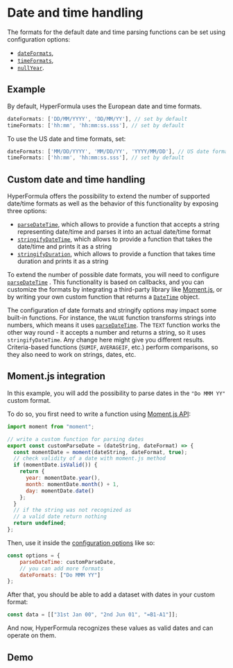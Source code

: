 # Date and time handling

The formats for the default date and time parsing functions can be set using configuration options:
- [`dateFormats`](../api/interfaces/configparams.md#dateformats),
- [`timeFormats`](../api/interfaces/configparams.md#timeformats),
- [`nullYear`](../api/interfaces/configparams.md#nullyear).

## Example

By default, HyperFormula uses the European date and time formats.

```javascript
dateFormats: ['DD/MM/YYYY', 'DD/MM/YY'], // set by default
timeFormats: ['hh:mm', 'hh:mm:ss.sss'], // set by default
```

To use the US date and time formats, set:

```javascript
dateFormats: ['MM/DD/YYYY', 'MM/DD/YY', 'YYYY/MM/DD'], // US date formats
timeFormats: ['hh:mm', 'hh:mm:ss.sss'], // set by default
```

## Custom date and time handling

HyperFormula offers the possibility to extend the number of supported
date/time formats as well as the behavior of this functionality by exposing
three options:

- [`parseDateTime`](../api/interfaces/configparams.md#parsedatetime), which allows to provide a function that accepts
a string representing date/time and parses it into an actual date/time format
- [`stringifyDateTime`](../api/interfaces/configparams.md#stringifydatetime), which allows to provide a function that
takes the date/time and prints it as a string
- [`stringifyDuration`](../api/interfaces/configparams.md#stringifyduration), which allows to provide a function that
takes time duration and prints it as a string

To extend the number of possible date formats, you will need to
configure [`parseDateTime`](../api/interfaces/configparams.md#parsedatetime) . This functionality is based on callbacks,
and you can customize the formats by integrating a third-party
library like [Moment.js](https://momentjs.com/), or by writing your
own custom function that returns a [`DateTime`](../api/globals.md#datetime) object.

The configuration of date formats and stringify options may impact some built-in functions.
For instance, the `VALUE` function transforms strings
into numbers, which means it uses [`parseDateTime`](../api/interfaces/configparams.md#parsedatetime). The `TEXT` function
works the other way round - it accepts a number and returns a string,
so it uses `stringifyDateTime`. Any change here might give you
different results. Criteria-based functions (`SUMIF`, `AVERAGEIF`, etc.) perform comparisons, so they also need to
work on strings, dates, etc.

## Moment.js integration

In this example, you will add the possibility to parse dates in the
`"Do MMM YY"` custom format.

To do so, you first need to write a function using
[Moment.js API](https://momentjs.com/docs/):

```javascript
import moment from "moment";

// write a custom function for parsing dates
export const customParseDate = (dateString, dateFormat) => {
  const momentDate = moment(dateString, dateFormat, true);
  // check validity of a date with moment.js method
  if (momentDate.isValid()) {
    return {
      year: momentDate.year(),
      month: momentDate.month() + 1,
      day: momentDate.date()
    };
  }
  // if the string was not recognized as
  // a valid date return nothing
  return undefined;
};
```

Then, use it inside the
[configuration options](configuration-options.md) like so:

```javascript
const options = {
    parseDateTime: customParseDate,
    // you can add more formats
    dateFormats: ["Do MMM YY"]
};
```

After that, you should be able to add a dataset with dates in
your custom format:

```javascript
const data = [["31st Jan 00", "2nd Jun 01", "=B1-A1"]];
```

And now, HyperFormula recognizes these values as valid dates and can operate on them.

## Demo

<iframe
  :src="`https://codesandbox.io/embed/github/handsontable/hyperformula-demos/tree/2.7.x/date-time?autoresize=1&fontsize=11&hidenavigation=1&theme=light&view=preview&v=${$page.buildDateURIEncoded}`"
  style="width:100%; height:1070px; border:0; border-radius: 4px; overflow:hidden;"
  title="handsontable/hyperformula-demos: date-time"
  allow="accelerometer; ambient-light-sensor; camera; encrypted-media; geolocation; gyroscope; hid; microphone; midi; payment; usb; vr; xr-spatial-tracking"
  sandbox="allow-forms allow-modals allow-popups allow-presentation allow-same-origin allow-scripts">
</iframe>

